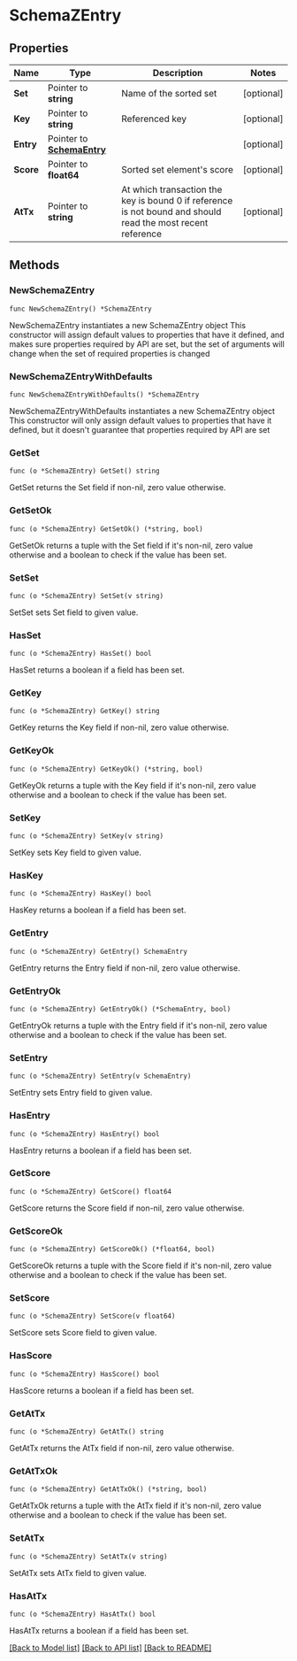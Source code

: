 # SchemaZEntry

## Properties

Name | Type | Description | Notes
------------ | ------------- | ------------- | -------------
**Set** | Pointer to **string** | Name of the sorted set | [optional] 
**Key** | Pointer to **string** | Referenced key | [optional] 
**Entry** | Pointer to [**SchemaEntry**](SchemaEntry.md) |  | [optional] 
**Score** | Pointer to **float64** | Sorted set element&#39;s score | [optional] 
**AtTx** | Pointer to **string** | At which transaction the key is bound 0 if reference is not bound and should read the most recent reference | [optional] 

## Methods

### NewSchemaZEntry

`func NewSchemaZEntry() *SchemaZEntry`

NewSchemaZEntry instantiates a new SchemaZEntry object
This constructor will assign default values to properties that have it defined,
and makes sure properties required by API are set, but the set of arguments
will change when the set of required properties is changed

### NewSchemaZEntryWithDefaults

`func NewSchemaZEntryWithDefaults() *SchemaZEntry`

NewSchemaZEntryWithDefaults instantiates a new SchemaZEntry object
This constructor will only assign default values to properties that have it defined,
but it doesn't guarantee that properties required by API are set

### GetSet

`func (o *SchemaZEntry) GetSet() string`

GetSet returns the Set field if non-nil, zero value otherwise.

### GetSetOk

`func (o *SchemaZEntry) GetSetOk() (*string, bool)`

GetSetOk returns a tuple with the Set field if it's non-nil, zero value otherwise
and a boolean to check if the value has been set.

### SetSet

`func (o *SchemaZEntry) SetSet(v string)`

SetSet sets Set field to given value.

### HasSet

`func (o *SchemaZEntry) HasSet() bool`

HasSet returns a boolean if a field has been set.

### GetKey

`func (o *SchemaZEntry) GetKey() string`

GetKey returns the Key field if non-nil, zero value otherwise.

### GetKeyOk

`func (o *SchemaZEntry) GetKeyOk() (*string, bool)`

GetKeyOk returns a tuple with the Key field if it's non-nil, zero value otherwise
and a boolean to check if the value has been set.

### SetKey

`func (o *SchemaZEntry) SetKey(v string)`

SetKey sets Key field to given value.

### HasKey

`func (o *SchemaZEntry) HasKey() bool`

HasKey returns a boolean if a field has been set.

### GetEntry

`func (o *SchemaZEntry) GetEntry() SchemaEntry`

GetEntry returns the Entry field if non-nil, zero value otherwise.

### GetEntryOk

`func (o *SchemaZEntry) GetEntryOk() (*SchemaEntry, bool)`

GetEntryOk returns a tuple with the Entry field if it's non-nil, zero value otherwise
and a boolean to check if the value has been set.

### SetEntry

`func (o *SchemaZEntry) SetEntry(v SchemaEntry)`

SetEntry sets Entry field to given value.

### HasEntry

`func (o *SchemaZEntry) HasEntry() bool`

HasEntry returns a boolean if a field has been set.

### GetScore

`func (o *SchemaZEntry) GetScore() float64`

GetScore returns the Score field if non-nil, zero value otherwise.

### GetScoreOk

`func (o *SchemaZEntry) GetScoreOk() (*float64, bool)`

GetScoreOk returns a tuple with the Score field if it's non-nil, zero value otherwise
and a boolean to check if the value has been set.

### SetScore

`func (o *SchemaZEntry) SetScore(v float64)`

SetScore sets Score field to given value.

### HasScore

`func (o *SchemaZEntry) HasScore() bool`

HasScore returns a boolean if a field has been set.

### GetAtTx

`func (o *SchemaZEntry) GetAtTx() string`

GetAtTx returns the AtTx field if non-nil, zero value otherwise.

### GetAtTxOk

`func (o *SchemaZEntry) GetAtTxOk() (*string, bool)`

GetAtTxOk returns a tuple with the AtTx field if it's non-nil, zero value otherwise
and a boolean to check if the value has been set.

### SetAtTx

`func (o *SchemaZEntry) SetAtTx(v string)`

SetAtTx sets AtTx field to given value.

### HasAtTx

`func (o *SchemaZEntry) HasAtTx() bool`

HasAtTx returns a boolean if a field has been set.


[[Back to Model list]](../README.md#documentation-for-models) [[Back to API list]](../README.md#documentation-for-api-endpoints) [[Back to README]](../README.md)


